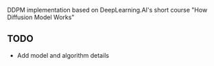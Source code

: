 DDPM implementation based on DeepLearning.AI's short course "How Diffusion Model Works"

## TODO
- Add model and algorithm details
